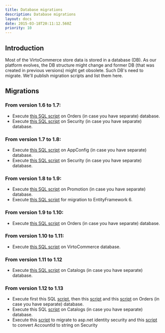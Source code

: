```yaml
---
title: Database migrations
description: Database migrations
layout: docs
date: 2015-03-18T20:11:12.560Z
priority: 10
---
```

## Introduction

Most of the VirtoCommerce store data is stored in a database (DB). As our platform evolves, the DB structure might change and former DB (that was created in previous versions) might get obsolete. Such DB's need to migrate. We'll publish migration scripts and list them here.

## Migrations

### From version 1.6 to 1.7:

* Execute <a href="/assets/files/OrdersMigration_1_7.sql">this SQL script</a> on Orders (in case you have separate) database.
* Execute <a href="/assets/files/SecurityMigration_1_7.sql">this SQL script</a> on Security (in case you have separate) database.

### From version 1.7 to 1.8:

* Execute <a href="../../assets/files/AppConfigMigration_1_8.sql">this SQL script</a> on AppConfig (in case you have separate) database.
* Execute <a href="../../assets/files/SecurityMigration_1_8.sql">this SQL script</a> on Security (in case you have separate) database.

### From version 1.8 to 1.9:

* Execute <a href="../../assets/files/PromotionMigration_1_9.sql">this SQL script</a> on Promotion (in case you have separate) database.
* Execute <a href="../../assets/files/MigrateFromEF5toEF6.sql">this SQL script</a> for migration to EntityFramework 6.

### From version 1.9 to 1.10:

* Execute <a href="../../assets/files/OrderTotals_1_10.sql">this SQL script</a> on Orders (in case you have separate) database.

### From version 1.10 to 1.11:

* Execute <a href="../../assets/files/Stored procedures_1_11.sql">this SQL script</a> on VirtoCommerce database.

### From version 1.11 to 1.12

* Execute <a href="../../assets/files/EditorialReviewLocale_SeoTriggers_1_12.sql">this SQL script</a> on Catalogs (in case you have separate) database.

### From version 1.12 to 1.13

* Execute first this SQL <a href="../../assets/files/LineItemWeightAndParent_1.13.sql">script</a>, then this <a href="../../assets/files/ShipmentOptions_1.13.sql">script</a> and this <a href="../../assets/files/Indexes_1.13.sql">script</a> on Orders (in case you have separate) database.
* Execute this SQL <a href="../../assets/files/OptionalPropertySet_1.13.sql">script</a>  on Catalogs (in case you have separate) database.
* Execute this <a href="../../assets/files/MigrateToIndentitySecurity.sql">script</a> to migrate to asp.net identity security and this <a href="../../assets/files/AccountIdToString_1.13.sql">script</a> to convert AccountId to string on Security

